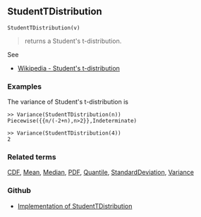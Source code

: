 ## StudentTDistribution

```
StudentTDistribution(v)
```

> returns a Student's t-distribution.
    
See
* [Wikipedia - Student's t-distribution](https://en.wikipedia.org/wiki/Student%27s_t-distribution)
 
 
### Examples

The variance of Student's t-distribution is

```
>> Variance(StudentTDistribution(n)) 
Piecewise({{n/(-2+n),n>2}},Indeterminate)
				
>> Variance(StudentTDistribution(4)) 
2
```

### Related terms 
[CDF](CDF.md), [Mean](Mean.md), [Median](Median.md), [PDF](PDF.md), [Quantile](Quantile.md), [StandardDeviation](StandardDeviation.md), [Variance](Variance.md) 

### Github

* [Implementation of StudentTDistribution](https://github.com/axkr/symja_android_library/blob/master/symja_android_library/matheclipse-core/src/main/java/org/matheclipse/core/builtin/StatisticsFunctions.java#L5939) 
